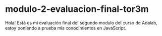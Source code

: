 
# modulo-2-evaluacion-final-tor3m

Hola! Está es mi evaluación final del segundo modulo del curso de Adalab, estoy poniendo a prueba mis conocimientos en JavaScript.

